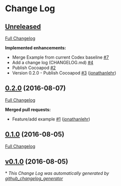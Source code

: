 # Change Log

## [Unreleased](https://github.com/AboutObjects/Modelmatic/tree/HEAD)

[Full Changelog](https://github.com/AboutObjects/Modelmatic/compare/0.2.0...HEAD)

**Implemented enhancements:**

- Merge Example from current Codex baseline [\#7](https://github.com/AboutObjects/Modelmatic/issues/7)
- Add a change log \(CHANGELOG.md\) [\#4](https://github.com/AboutObjects/Modelmatic/issues/4)
- Publish Cocoapod [\#2](https://github.com/AboutObjects/Modelmatic/issues/2)
- Version 0.2.0 - Publish Cocoapod [\#3](https://github.com/AboutObjects/Modelmatic/pull/3) ([jonathanlehr](https://github.com/jonathanlehr))

## [0.2.0](https://github.com/AboutObjects/Modelmatic/tree/0.2.0) (2016-08-07)
[Full Changelog](https://github.com/AboutObjects/Modelmatic/compare/0.1.0...0.2.0)

**Merged pull requests:**

- Feature/add example [\#1](https://github.com/AboutObjects/Modelmatic/pull/1) ([jonathanlehr](https://github.com/jonathanlehr))

## [0.1.0](https://github.com/AboutObjects/Modelmatic/tree/0.1.0) (2016-08-05)
[Full Changelog](https://github.com/AboutObjects/Modelmatic/compare/v0.1.0...0.1.0)

## [v0.1.0](https://github.com/AboutObjects/Modelmatic/tree/v0.1.0) (2016-08-05)


\* *This Change Log was automatically generated by [github_changelog_generator](https://github.com/skywinder/Github-Changelog-Generator)*